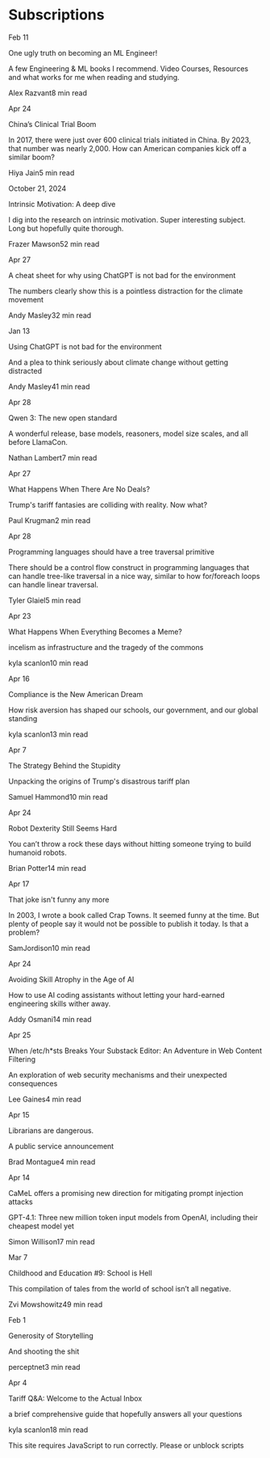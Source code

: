 # Subscriptions

<!-- image -->

<!-- image -->

<!-- image -->

Feb 11

One ugly truth on becoming an ML Engineer!

A few Engineering &amp; ML books I recommend. Video Courses, Resources and what works for me when reading and studying.

Alex Razvant8 min read

<!-- image -->

<!-- image -->

Apr 24

China’s Clinical Trial Boom

In 2017, there were just over 600 clinical trials initiated in China. By 2023, that number was nearly 2,000. How can American companies kick off a similar boom?

Hiya Jain5 min read

<!-- image -->

<!-- image -->

October 21, 2024

Intrinsic Motivation: A deep dive

I dig into the research on intrinsic motivation. Super interesting subject. Long but hopefully quite thorough.

Frazer Mawson52 min read

<!-- image -->

<!-- image -->

Apr 27

A cheat sheet for why using ChatGPT is not bad for the environment

The numbers clearly show this is a pointless distraction for the climate movement

Andy Masley32 min read

<!-- image -->

<!-- image -->

Jan 13

Using ChatGPT is not bad for the environment

And a plea to think seriously about climate change without getting distracted

Andy Masley41 min read

<!-- image -->

<!-- image -->

Apr 28

Qwen 3: The new open standard

A wonderful release, base models, reasoners, model size scales, and all before LlamaCon.

Nathan Lambert7 min read

<!-- image -->

<!-- image -->

Apr 27

What Happens When There Are No Deals?

Trump's tariff fantasies are colliding with reality. Now what?

Paul Krugman2 min read

<!-- image -->

<!-- image -->

Apr 28

Programming languages should have a tree traversal primitive

There should be a control flow construct in programming languages that can handle tree-like traversal in a nice way, similar to how for/foreach loops can handle linear traversal.

Tyler Glaiel5 min read

<!-- image -->

Apr 23

What Happens When Everything Becomes a Meme?

incelism as infrastructure and the tragedy of the commons

kyla scanlon10 min read

<!-- image -->

<!-- image -->

Apr 16

Compliance is the New American Dream

How risk aversion has shaped our schools, our government, and our global standing

kyla scanlon13 min read

<!-- image -->

<!-- image -->

Apr 7

The Strategy Behind the Stupidity

Unpacking the origins of Trump's disastrous tariff plan

Samuel Hammond10 min read

<!-- image -->

<!-- image -->

Apr 24

Robot Dexterity Still Seems Hard

You can’t throw a rock these days without hitting someone trying to build humanoid robots.

Brian Potter14 min read

<!-- image -->

<!-- image -->

Apr 17

That joke isn't funny any more

In 2003, I wrote a book called Crap Towns. It seemed funny at the time. But plenty of people say it would not be possible to publish it today. Is that a problem?

SamJordison10 min read

<!-- image -->

<!-- image -->

Apr 24

Avoiding Skill Atrophy in the Age of AI

How to use AI coding assistants without letting your hard-earned engineering skills wither away.

Addy Osmani14 min read

<!-- image -->

<!-- image -->

Apr 25

When /etc/h*sts Breaks Your Substack Editor: An Adventure in Web Content Filtering

An exploration of web security mechanisms and their unexpected consequences

Lee Gaines4 min read

<!-- image -->

<!-- image -->

Apr 15

Librarians are dangerous.

A public service announcement

Brad Montague4 min read

<!-- image -->

<!-- image -->

Apr 14

CaMeL offers a promising new direction for mitigating prompt injection attacks

GPT-4.1: Three new million token input models from OpenAI, including their cheapest model yet

Simon Willison17 min read

<!-- image -->

<!-- image -->

Mar 7

Childhood and Education #9: School is Hell

This compilation of tales from the world of school isn’t all negative.

Zvi Mowshowitz49 min read

<!-- image -->

<!-- image -->

Feb 1

Generosity of Storytelling

And shooting the shit

perceptnet3 min read

<!-- image -->

<!-- image -->

Apr 4

Tariff Q&amp;A: Welcome to the Actual Inbox

a brief comprehensive guide that hopefully answers all your questions

kyla scanlon18 min read

<!-- image -->

This site requires JavaScript to run correctly. Please  or unblock scripts